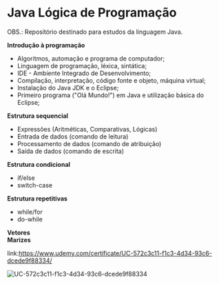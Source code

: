 # Java Lógica de Programação
OBS.: Repositório destinado para estudos da linguagem Java. 

**Introdução à programação** 

 - Algoritmos, automação e programa de computador;
 - Linguagem de programação, léxica, sintática;
 - IDE - Ambiente Integrado de Desenvolvimento;
 - Compilação, interpretação, código fonte e objeto, máquina virtual;
 - Instalação do Java JDK e o Eclipse;
 - Primeiro programa ("Olá Mundo!") em Java e utilização básica do Eclipse;

 **Estrutura sequencial**

- Expressões (Aritméticas, Comparativas, Lógicas)
- Entrada de dados (comando de leitura)
- Processamento de dados (comando de atribuição)
- Saída de dados (comando de escrita)

 **Estrutura condicional** 

- if/else
- switch-case

 **Estrutura repetitivas** 

- while/for
- do-while

 **Vetores**                                                                                                                                                                             
 **Marizes** 

link:https://www.udemy.com/certificate/UC-572c3c11-f1c3-4d34-93c6-dcede9f88334/

![UC-572c3c11-f1c3-4d34-93c6-dcede9f88334](https://github.com/user-attachments/assets/cb579fe3-046d-4794-bcc1-c86abc44b522)

 
